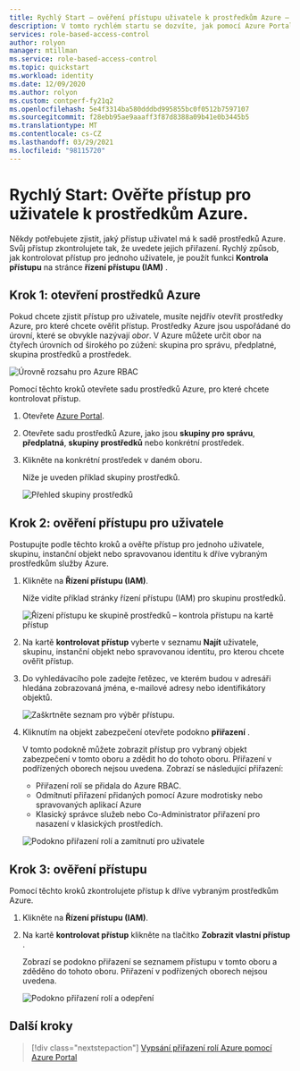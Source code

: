 ```yaml
---
title: Rychlý Start – ověření přístupu uživatele k prostředkům Azure – Azure RBAC
description: V tomto rychlém startu se dozvíte, jak pomocí Azure Portal a řízení přístupu založeného na rolích Azure (Azure RBAC) ověřit přístup pro sebe nebo jiného uživatele k prostředkům Azure.
services: role-based-access-control
author: rolyon
manager: mtillman
ms.service: role-based-access-control
ms.topic: quickstart
ms.workload: identity
ms.date: 12/09/2020
ms.author: rolyon
ms.custom: contperf-fy21q2
ms.openlocfilehash: 5e4f3314ba580dddbd995855bc0f0512b7597107
ms.sourcegitcommit: f28ebb95ae9aaaff3f87d8388a09b41e0b3445b5
ms.translationtype: MT
ms.contentlocale: cs-CZ
ms.lasthandoff: 03/29/2021
ms.locfileid: "98115720"
---
```

# <a name="quickstart-check-access-for-a-user-to-azure-resources"></a>Rychlý Start: Ověřte přístup pro uživatele k prostředkům Azure.

Někdy potřebujete zjistit, jaký přístup uživatel má k sadě prostředků Azure. Svůj přístup zkontrolujete tak, že uvedete jejich přiřazení. Rychlý způsob, jak kontrolovat přístup pro jednoho uživatele, je použít funkci **Kontrola přístupu** na stránce **řízení přístupu (IAM)** .

## <a name="step-1-open-the-azure-resources"></a>Krok 1: otevření prostředků Azure

Pokud chcete zjistit přístup pro uživatele, musíte nejdřív otevřít prostředky Azure, pro které chcete ověřit přístup. Prostředky Azure jsou uspořádané do úrovní, které se obvykle nazývají *obor*. V Azure můžete určit obor na čtyřech úrovních od širokého po zúžení: skupina pro správu, předplatné, skupina prostředků a prostředek.

![Úrovně rozsahu pro Azure RBAC](../../includes/role-based-access-control/media/scope-levels.png)

Pomocí těchto kroků otevřete sadu prostředků Azure, pro které chcete kontrolovat přístup.

1. Otevřete [Azure Portal](https://portal.azure.com).

1. Otevřete sadu prostředků Azure, jako jsou **skupiny pro správu**, **předplatná**, **skupiny prostředků** nebo konkrétní prostředek.

1. Klikněte na konkrétní prostředek v daném oboru.

    Níže je uveden příklad skupiny prostředků.

    ![Přehled skupiny prostředků](./media/shared/rg-overview.png)

## <a name="step-2-check-access-for-a-user"></a>Krok 2: ověření přístupu pro uživatele

Postupujte podle těchto kroků a ověřte přístup pro jednoho uživatele, skupinu, instanční objekt nebo spravovanou identitu k dříve vybraným prostředkům služby Azure.

1. Klikněte na **Řízení přístupu (IAM)**.

    Níže vidíte příklad stránky řízení přístupu (IAM) pro skupinu prostředků.

    ![Řízení přístupu ke skupině prostředků – kontrola přístupu na kartě přístup](./media/shared/rg-access-control.png)

1. Na kartě **kontrolovat přístup** vyberte v seznamu **Najít** uživatele, skupinu, instanční objekt nebo spravovanou identitu, pro kterou chcete ověřit přístup.

1. Do vyhledávacího pole zadejte řetězec, ve kterém budou v adresáři hledána zobrazovaná jména, e-mailové adresy nebo identifikátory objektů.

    ![Zaškrtněte seznam pro výběr přístupu.](./media/shared/rg-check-access-select.png)

1. Kliknutím na objekt zabezpečení otevřete podokno **přiřazení** .

    V tomto podokně můžete zobrazit přístup pro vybraný objekt zabezpečení v tomto oboru a zdědit ho do tohoto oboru. Přiřazení v podřízených oborech nejsou uvedena. Zobrazí se následující přiřazení:

    - Přiřazení rolí se přidala do Azure RBAC.
    - Odmítnutí přiřazení přidaných pomocí Azure modrotisky nebo spravovaných aplikací Azure
    - Klasický správce služeb nebo Co-Administrator přiřazení pro nasazení v klasických prostředích. 

    ![Podokno přiřazení rolí a zamítnutí pro uživatele](./media/shared/rg-check-access-assignments-user.png)

## <a name="step-3-check-your-access"></a>Krok 3: ověření přístupu

Pomocí těchto kroků zkontrolujete přístup k dříve vybraným prostředkům Azure.

1. Klikněte na **Řízení přístupu (IAM)**.

1. Na kartě **kontrolovat přístup** klikněte na tlačítko **Zobrazit vlastní přístup** .

    Zobrazí se podokno přiřazení se seznamem přístupu v tomto oboru a zděděno do tohoto oboru. Přiřazení v podřízených oborech nejsou uvedena.

    ![Podokno přiřazení rolí a odepření](./media/check-access/rg-check-access-assignments.png)

## <a name="next-steps"></a>Další kroky

> [!div class="nextstepaction"]
> [Vypsání přiřazení rolí Azure pomocí Azure Portal](role-assignments-list-portal.md)
